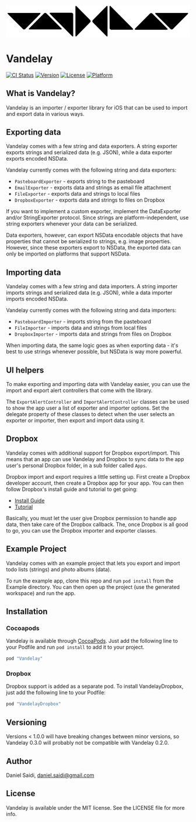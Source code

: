 ![Vandelay logo](Assets/logo-900.png "Vandelay")

# Vandelay

[![CI Status](http://img.shields.io/travis/danielsaidi/Vandelay.svg?style=flat)](https://travis-ci.org/danielsaidi/Vandelay)
[![Version](https://img.shields.io/cocoapods/v/Vandelay.svg?style=flat)](http://cocoapods.org/pods/Vandelay)
[![License](https://img.shields.io/cocoapods/l/Vandelay.svg?style=flat)](http://cocoapods.org/pods/Vandelay)
[![Platform](https://img.shields.io/cocoapods/p/Vandelay.svg?style=flat)](http://cocoapods.org/pods/Vandelay)


## What is Vandelay?

Vandelay is an importer / exporter library for iOS that can be used to
import and export data in various ways.



## Exporting data

Vandelay comes with a few string and data exporters. A string exporter
exports strings and serialized data (e.g. JSON), while a data exporter
exports encoded NSData.

Vandelay currently comes with the following string and data exporters:

 - `PasteboardExporter` - exports string to the pasteboard
 - `EmailExporter` - exports data and strings as email file attachment
 - `FileExporter` - exports data and strings to local files
 - `DropboxExporter` - exports data and strings to files on Dropbox

If you want to implement a custom exporter, implement the DataExporter
and/or StringExporter protocol. Since strings are platform-independent,
use string exporters whenever your data can be serialized.

Data exporters, however, can export NSData encodable objects that have
properties that cannot be serialized to strings, e.g. image properties.
However, since these exporters export to NSData, the exported data can
only be imported on platforms that support NSData.



## Importing data

Vandelay comes with a few string and data importers. A string importer
imports strings and serialized data (e.g. JSON), while a data importer
imports encoded NSData.

Vandelay currently comes with the following string and data importers:

 - `PasteboardImporter` - imports string from the pasteboard
 - `FileImporter` - imports data and strings from local files
 - `DropboxImporter` - imports data and strings from files on Dropbox

When importing data, the same logic goes as when exporting data - it's
best to use strings whenever possible, but NSData is way more powerful.



## UI helpers

To make exporting and importing data with Vandelay easier, you can use
the import and export alert controllers that come with the library.

The `ExportAlertController` and `ImportAlertController` classes can be
used to show the app user a list of exporter and importer options. Set
the delegate property of these classes to detect when the user selects
an exporter or importer, then export and import data using it.



## Dropbox

Vandelay comes with additional support for Dropbox export/import. This
means that an app can use Vandelay and Dropbox to sync data to the app
user's personal Dropbox folder, in a sub folder called `Apps`.

Dropbox import and export requires a little setting up. First create a
Dropbox developer account, then create a Dropbox app for your app. You
can then follow Dropbox's install guide and tutorial to get going:

- [Install Guide](https://www.dropbox.com/developers/documentation/swift#install)
- [Tutorial](https://www.dropbox.com/developers/documentation/swift#tutorial)

Basically, you must let the user give Dropbox permission to handle app
data, then take care of the Dropbox callback. The, once Dropbox is all
good to go, you can use the Dropbox importer and exporter classes.



## Example Project

Vandelay comes with an example project that lets you export and import
todo lists (strings) and photo albums (data).

To run the example app, clone this repo and run `pod install` from the
Example directory. You can then open up the project (use the generated
workspace) and run the app.



## Installation


### Cocoapods

Vandelay is available through [CocoaPods](http://cocoapods.org/). Just
add the following line to your Podfile and run `pod install` to add it
to your project.

```ruby
pod "Vandelay"
```
 

### Dropbox

Dropbox support is added as a separate pod. To install VandelayDropbox,
just add the following line to your Podfile:

```ruby
pod "VandelayDropbox"
```



## Versioning

Versions < 1.0.0 will have breaking changes between minor versions, so
Vandelay 0.3.0 will probably not be compatible with Vandelay 0.2.0.



## Author

Daniel Saidi, daniel.saidi@gmail.com



## License

Vandelay is available under the MIT license. See the LICENSE file for more info.


